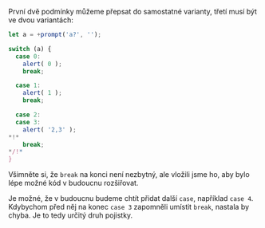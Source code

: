 První dvě podmínky můžeme přepsat do samostatné varianty, třetí musí být ve dvou variantách:

```js run
let a = +prompt('a?', '');

switch (a) {
  case 0:
    alert( 0 );
    break;

  case 1:
    alert( 1 );
    break;

  case 2:
  case 3:
    alert( '2,3' );
*!*
    break;
*/!*
}
```

Všimněte si, že `break` na konci není nezbytný, ale vložili jsme ho, aby bylo lépe možné kód v budoucnu rozšiřovat.

Je možné, že v budoucnu budeme chtít přidat další `case`, například `case 4`. Kdybychom před něj na konec `case 3` zapomněli umístit `break`, nastala by chyba. Je to tedy určitý druh pojistky.
